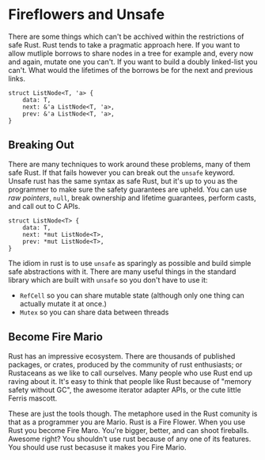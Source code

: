 # Fireflowers and Unsafe

There are some things which can't be acchived within the restrictions
of safe Rust. Rust tends to take a pragmatic approach here. If you
want to allow mutliple borrows to share nodes in a tree for example
and, every now and again, mutate one you can't. If you want to build a
doubly linked-list you can't. What would the lifetimes of the borrows
be for the next and previous links.

```
struct ListNode<T, 'a> {
	data: T,
	next: &'a ListNode<T, 'a>,
	prev: &'a ListNode<T, 'a>,
}
```

## Breaking Out

There are many techniques to work around these problems, many of them
safe Rust. If that fails however you can break out the `unsafe`
keyword. Unsafe rust has the same syntax as safe Rust, but it's up to
you as the programmer to make sure the safety guarantees are
upheld. You can use *raw pointers*, `null`, break ownership and
lifetime guarantees, perform casts, and call out to C APIs.

```
struct ListNode<T> {
	data: T,
	next: *mut ListNode<T>,
	prev: *mut ListNode<T>,
}
```

The idiom in rust is to use `unsafe` as sparingly as possible and
build simple safe abstractions with it. There are many useful things
in the standard library which are built with `unsafe` so you don't
have to use it:

 * `RefCell` so you can share mutable state (although only one thing
   can actually mutate it at once.)
 * `Mutex` so you can share data between threads


## Become Fire Mario

Rust has an impressive ecosystem. There are thousands of published
packages, or crates, produced by the community of rust enthusiasts; or
Rustaceans as we like to call ourselves. Many people who use Rust end
up raving about it. It's easy to think that people like Rust because
of "memory safety without GC", the awesome iterator adapter APIs, or
the cute little Ferris mascott.

These are just the tools though. The metaphore used in the Rust
comunity is that as a programmer you are Mario. Rust is a Fire
Flower. When you use Rust you become Fire Maro. You're bigger, better,
and can shoot fireballs. Awesome right? You shouldn't use rust because
of any one of its features. You should use rust becasuse it makes you
Fire Mario.
